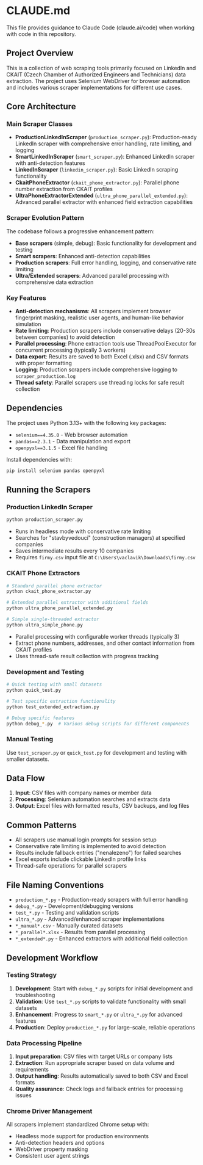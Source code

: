 # CLAUDE.md

This file provides guidance to Claude Code (claude.ai/code) when working with code in this repository.

## Project Overview

This is a collection of web scraping tools primarily focused on LinkedIn and CKAIT (Czech Chamber of Authorized Engineers and Technicians) data extraction. The project uses Selenium WebDriver for browser automation and includes various scraper implementations for different use cases.

## Core Architecture

### Main Scraper Classes

- **ProductionLinkedInScraper** (`production_scraper.py`): Production-ready LinkedIn scraper with comprehensive error handling, rate limiting, and logging
- **SmartLinkedInScraper** (`smart_scraper.py`): Enhanced LinkedIn scraper with anti-detection features
- **LinkedInScraper** (`linkedin_scraper.py`): Basic LinkedIn scraping functionality
- **CkaitPhoneExtractor** (`ckait_phone_extractor.py`): Parallel phone number extraction from CKAIT profiles
- **UltraPhoneExtractorExtended** (`ultra_phone_parallel_extended.py`): Advanced parallel extractor with enhanced field extraction capabilities

### Scraper Evolution Pattern

The codebase follows a progressive enhancement pattern:
- **Base scrapers** (simple, debug): Basic functionality for development and testing
- **Smart scrapers**: Enhanced anti-detection capabilities
- **Production scrapers**: Full error handling, logging, and conservative rate limiting
- **Ultra/Extended scrapers**: Advanced parallel processing with comprehensive data extraction

### Key Features

- **Anti-detection mechanisms**: All scrapers implement browser fingerprint masking, realistic user agents, and human-like behavior simulation
- **Rate limiting**: Production scrapers include conservative delays (20-30s between companies) to avoid detection
- **Parallel processing**: Phone extraction tools use ThreadPoolExecutor for concurrent processing (typically 3 workers)
- **Data export**: Results are saved to both Excel (.xlsx) and CSV formats with proper formatting
- **Logging**: Production scrapers include comprehensive logging to `scraper_production.log`
- **Thread safety**: Parallel scrapers use threading locks for safe result collection

## Dependencies

The project uses Python 3.13+ with the following key packages:
- `selenium==4.35.0` - Web browser automation
- `pandas==2.3.1` - Data manipulation and export
- `openpyxl==3.1.5` - Excel file handling

Install dependencies with:
```bash
pip install selenium pandas openpyxl
```

## Running the Scrapers

### Production LinkedIn Scraper
```bash
python production_scraper.py
```
- Runs in headless mode with conservative rate limiting
- Searches for "stavbyvedoucí" (construction managers) at specified companies
- Saves intermediate results every 10 companies
- Requires `firmy.csv` input file at `C:\Users\vaclavik\Downloads\firmy.csv`

### CKAIT Phone Extractors
```bash
# Standard parallel phone extractor
python ckait_phone_extractor.py

# Extended parallel extractor with additional fields
python ultra_phone_parallel_extended.py

# Simple single-threaded extractor
python ultra_simple_phone.py
```
- Parallel processing with configurable worker threads (typically 3)
- Extract phone numbers, addresses, and other contact information from CKAIT profiles
- Uses thread-safe result collection with progress tracking

### Development and Testing
```bash
# Quick testing with small datasets
python quick_test.py

# Test specific extraction functionality
python test_extended_extraction.py

# Debug specific features
python debug_*.py  # Various debug scripts for different components
```

### Manual Testing
Use `test_scraper.py` or `quick_test.py` for development and testing with smaller datasets.

## Data Flow

1. **Input**: CSV files with company names or member data
2. **Processing**: Selenium automation searches and extracts data
3. **Output**: Excel files with formatted results, CSV backups, and log files

## Common Patterns

- All scrapers use manual login prompts for session setup
- Conservative rate limiting is implemented to avoid detection
- Results include fallback entries ("nenalezeno") for failed searches
- Excel exports include clickable LinkedIn profile links
- Thread-safe operations for parallel scrapers

## File Naming Conventions

- `production_*.py` - Production-ready scrapers with full error handling
- `debug_*.py` - Development/debugging versions  
- `test_*.py` - Testing and validation scripts
- `ultra_*.py` - Advanced/enhanced scraper implementations
- `*_manual*.csv` - Manually curated datasets
- `*_parallel*.xlsx` - Results from parallel processing
- `*_extended*.py` - Enhanced extractors with additional field collection

## Development Workflow

### Testing Strategy
1. **Development**: Start with `debug_*.py` scripts for initial development and troubleshooting
2. **Validation**: Use `test_*.py` scripts to validate functionality with small datasets
3. **Enhancement**: Progress to `smart_*.py` or `ultra_*.py` for advanced features
4. **Production**: Deploy `production_*.py` for large-scale, reliable operations

### Data Processing Pipeline
1. **Input preparation**: CSV files with target URLs or company lists
2. **Extraction**: Run appropriate scraper based on data volume and requirements
3. **Output handling**: Results automatically saved to both CSV and Excel formats
4. **Quality assurance**: Check logs and fallback entries for processing issues

### Chrome Driver Management
All scrapers implement standardized Chrome setup with:
- Headless mode support for production environments
- Anti-detection headers and options
- WebDriver property masking
- Consistent user agent strings